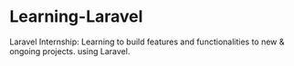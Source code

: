 # Learning-Laravel
Laravel Internship: Learning to build features and functionalities to new &amp; ongoing projects. using Laravel.
